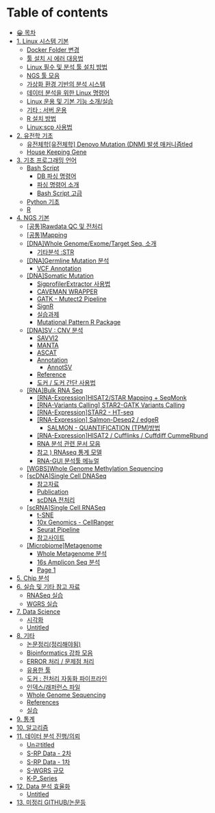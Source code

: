 # Table of contents

* [😀 목차](README.md)
* [1. Linux 시스템 기본](1.-linux/README.md)
  * [Docker Folder 변경](1.-linux/docker-folder.md)
  * [툴 설치 시 에러 대응법](1.-linux/undefined-3.md)
  * [Linux 필수 및 분석 툴 설치 방법](1.-linux/linux-2.md)
  * [NGS 툴 모음](1.-linux/ngs.md)
  * [가상화 환경 기반의 분석 시스템](1.-linux/undefined-1.md)
  * [데이터 분석을 위한 Linux 명령어](1.-linux/linux-1.md)
  * [Linux 운용 및 기본 기능 소개/실습](1.-linux/linux.md)
  * [기타 : 서버 운용](1.-linux/undefined.md)
  * [R 설치 방법](1.-linux/r.md)
  * [Linux:scp 사용법](1.-linux/linux-scp.md)
* [2. 유전학 기초](2./README.md)
  * [유전체학\[유전체학\] Denovo Mutation (DNM) 발생 매커니즘tled](2./denovo-mutation-dnm-tled.md)
  * [House Keeping Gene](2./house-keeping-gene.md)
* [3. 기초 프로그래밍 언어](untitled-3/README.md)
  * [Bash Script](untitled-3/bash-script/README.md)
    * [DB 파싱 명령어](untitled-3/bash-script/db.md)
    * [파싱 명령어 소개](untitled-3/bash-script/undefined-1.md)
    * [Bash Script 고급](untitled-3/bash-script/untitled.md)
  * [Python 기초](untitled-3/python.md)
  * [R](untitled-3/untitled-1.md)
* [4. NGS 기본](untitled-2/README.md)
  * [\[공통\]Rawdata QC 및 전처리](untitled-2/untitled.md)
  * [\[공통\]Mapping](untitled-2/mapping.md)
  * [\[DNA\]Whole Genome/Exome/Target Seq. 소개](untitled-2/whole-genome-exome-traget-seq./README.md)
    * [기타분석 :STR](untitled-2/whole-genome-exome-traget-seq./str.md)
  * [\[DNA\]Germline Mutation 분석](untitled-2/germline/README.md)
    * [VCF Annotation](untitled-2/germline/vcf-annotation.md)
  * [\[DNA\]Somatic Mutation](untitled-2/somatic-mutation/README.md)
    * [SigprofilerExtractor 사용법](untitled-2/somatic-mutation/sigprofilerextractor.md)
    * [CAVEMAN WRAPPER](untitled-2/somatic-mutation/caveman-wrapper.md)
    * [GATK - Mutect2 Pipeline](untitled-2/somatic-mutation/gatk-mutect2-pipeline.md)
    * [SignR](untitled-2/somatic-mutation/signr.md)
    * [실습과제](untitled-2/somatic-mutation/undefined.md)
    * [Mutational Pattern R Package](untitled-2/somatic-mutation/mutational-pattern-r-package.md)
  * [\[DNA\]SV : CNV 분석](untitled-2/sv-cnv/README.md)
    * [SAVVI2](untitled-2/sv-cnv/savvi2.md)
    * [MANTA](untitled-2/sv-cnv/manta.md)
    * [ASCAT](untitled-2/sv-cnv/ascat.md)
    * [Annotation](untitled-2/sv-cnv/annotation/README.md)
      * [AnnotSV](untitled-2/sv-cnv/annotation/annotsv.md)
    * [Reference](untitled-2/sv-cnv/reference.md)
    * [도커 / 도커 간단 사용법](untitled-2/sv-cnv/undefined.md)
  * [\[RNA\]Bulk RNA Seq](untitled-2/bulk-rna-seq/README.md)
    * [\[RNA-Expression\]HISAT2/STAR Mapping + SeqMonk](untitled-2/bulk-rna-seq/hisat2-mapping-+-seqmonk.md)
    * [\[RNA-Variants Calling\] STAR2-GATK Variants Calling](untitled-2/bulk-rna-seq/star.md)
    * [\[RNA-Expression\]STAR2 - HT-seq](untitled-2/bulk-rna-seq/untitled.md)
    * [\[RNA-Expression\] Salmon-Deseq2 / edgeR](untitled-2/bulk-rna-seq/rna\_o-g/README.md)
      * [SALMON - QUANTIFICATION (TPM)방법](untitled-2/bulk-rna-seq/rna\_o-g/salmon-quantification.md)
    * [\[RNA-Expression\]HISAT2 / Cufflinks / Cuffdiff CummeRbund](untitled-2/bulk-rna-seq/hisat2-cufflinks-cuffdiff.md)
    * [RNA 분석 관련 문서 모음](untitled-2/bulk-rna-seq/rna.md)
    * [참고 ) RNAseq 통계 모델](untitled-2/bulk-rna-seq/rnaseq.md)
    * [RNA-GUI 분석툴 메뉴얼](untitled-2/bulk-rna-seq/rna-gui.md)
  * [\[WGBS\]Whole Genome Methylation Sequencing](untitled-2/whole-genome-methylation-sequencing.md)
  * [\[scDNA\]Single Cell DNASeq](untitled-2/single-cell-dnaseq/README.md)
    * [참고자료](untitled-2/single-cell-dnaseq/undefined.md)
    * [Publication](untitled-2/single-cell-dnaseq/publication.md)
    * [scDNA 전처리](untitled-2/single-cell-dnaseq/scdna.md)
  * [\[scRNA\]Single Cell RNASeq](untitled-2/single-cell-rnaseq/README.md)
    * [t-SNE](untitled-2/single-cell-rnaseq/t-sne.md)
    * [10x Genomics - CellRanger](untitled-2/single-cell-rnaseq/10x-genomics-cellranger.md)
    * [Seurat Pipeline](untitled-2/single-cell-rnaseq/seurat-pipeline.md)
    * [참고사이트](untitled-2/single-cell-rnaseq/single-cell-rna.md)
  * [\[Microbiome\]Metagenome](untitled-2/metagenome/README.md)
    * [Whole Metagenome 분석](untitled-2/metagenome/whole-metagenome-analysis.md)
    * [16s Amplicon Seq 분석](untitled-2/metagenome/16s-amplicon-seq.md)
    * [Page 1](untitled-2/metagenome/page-1.md)
* [5. Chip 분석](4.-chip.md)
* [6. 실습 및 기타 참고 자료](4./README.md)
  * [RNASeq 실습](4./untitled-1.md)
  * [WGRS 실습](4./untitled-4.md)
* [7. Data Science](untitled-1/README.md)
  * [시각화](untitled-1/untitled-1.md)
  * [Untitled](untitled-1/untitled.md)
* [8. 기타](untitled/README.md)
  * [논문정리(정리해야됨)](untitled/undefined-7.md)
  * [Bioinformatics 강좌 모음](untitled/undefined-5.md)
  * [ERROR 처리 / 문제점 처리](untitled/error.md)
  * [유용한 툴](untitled/undefined-4.md)
  * [도커 : 전처리 자동화 파이프라인](untitled/undefined-3.md)
  * [인덱스/래퍼런스 파일](untitled/undefined.md)
  * [Whole Genome Sequencing](untitled/whole-genome-sequencing.md)
  * [References](untitled/undefined-2.md)
  * [실습](untitled/undefined-1.md)
* [9. 통계](9..md)
* [10. 알고리즘](10..md)
* [11. 데이터 분석 진행/의뢰](11./README.md)
  * [Unㄹtitled](11./un-titled.md)
  * [S-RP Data - 2차](11./rp-data-2.md)
  * [S-RP Data - 1차](11./rp-data-1.md)
  * [S-WGRS 규모](11./smc-wgrs-cnv-str-grch37-38.md)
  * [K-P\_Series](11./p\_series.md)
* [12. Data 분석 효율화](12.-data/README.md)
  * [Untitled](12.-data/untitled.md)
* [13. 미정리 GITHUB/논문등](13.-github.md)
